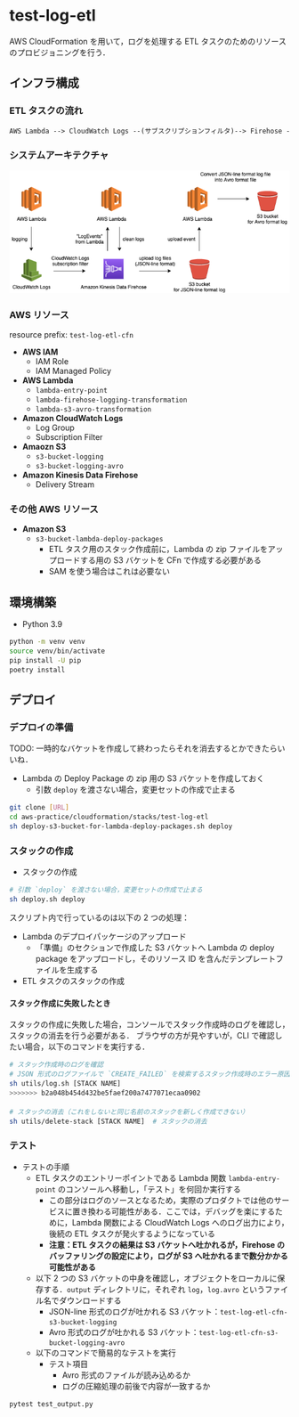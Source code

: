 # test-log-etl

AWS CloudFormation を用いて，ログを処理する ETL タスクのためのリソースのプロビジョニングを行う．

## インフラ構成

### ETL タスクの流れ

```txt
AWS Lambda --> CloudWatch Logs --(サブスクリプションフィルタ)--> Firehose -> S3
```

### システムアーキテクチャ

![img](./docs/img/test-log-etl-architecture.png)

### AWS リソース

resource prefix: `test-log-etl-cfn`

- **AWS IAM**
  - IAM Role
  - IAM Managed Policy
- **AWS Lambda**
  - `lambda-entry-point`
  - `lambda-firehose-logging-transformation`
  - `lambda-s3-avro-transformation`
- **Amazon CloudWatch Logs**
  - Log Group
  - Subscription Filter
- **Amaozn S3**
  - `s3-bucket-logging`
  - `s3-bucket-logging-avro`
- **Amazon Kinesis Data Firehose**
  - Delivery Stream

### その他 AWS リソース

- **Amazon S3**
  - `s3-bucket-lambda-deploy-packages`
    - ETL タスク用のスタック作成前に，Lambda の zip ファイルをアップロードする用の S3 バケットを CFn で作成する必要がある
    - SAM を使う場合はこれは必要ない

## 環境構築

- Python 3.9

```sh
python -m venv venv
source venv/bin/activate
pip install -U pip
poetry install
```

## デプロイ

### デプロイの準備

TODO: 一時的なバケットを作成して終わったらそれを消去するとかできたらいいね．

- Lambda の Deploy Package の zip 用の S3 バケットを作成しておく
  - 引数 `deploy` を渡さない場合，変更セットの作成で止まる

```sh
git clone [URL]
cd aws-practice/cloudformation/stacks/test-log-etl
sh deploy-s3-bucket-for-lambda-deploy-packages.sh deploy
```

### スタックの作成

- スタックの作成

```sh
# 引数 `deploy` を渡さない場合，変更セットの作成で止まる
sh deploy.sh deploy
```

スクリプト内で行っているのは以下の 2 つの処理：

- Lambda のデプロイパッケージのアップロード
  - 「準備」のセクションで作成した S3 バケットへ Lambda の deploy package をアップロードし，そのリソース ID を含んだテンプレートファイルを生成する
- ETL タスクのスタックの作成

#### スタック作成に失敗したとき

スタックの作成に失敗した場合，コンソールでスタック作成時のログを確認し，スタックの消去を行う必要がある．
ブラウザの方が見やすいが，CLI で確認したい場合，以下のコマンドを実行する．

```sh
# スタック作成時のログを確認
# JSON 形式のログファイルで `CREATE_FAILED` を検索するスタック作成時のエラー原因が分かる
sh utils/log.sh [STACK NAME]
>>>>>>> b2a048b454d432be5faef200a7477071ecaa0902

# スタックの消去（これをしないと同じ名前のスタックを新しく作成できない）
sh utils/delete-stack [STACK NAME]  # スタックの消去
```

### テスト

- テストの手順
  - ETL タスクのエントリーポイントである Lambda 関数 `lambda-entry-point` のコンソールへ移動し，「テスト」を何回か実行する
    - この部分はログのソースとなるため，実際のプロダクトでは他のサービスに置き換わる可能性がある．ここでは，デバッグを楽にするために，Lambda 関数による CloudWatch Logs へのログ出力により，後続の ETL タスクが発火するようになっている
    - **注意：ETL タスクの結果は S3 バケットへ吐かれるが，Firehose のバッファリングの設定により，ログが S3 へ吐かれるまで数分かかる可能性がある**
  - 以下 2 つの S3 バケットの中身を確認し，オブジェクトをローカルに保存する．`output` ディレクトリに，それぞれ `log`，`log.avro` というファイル名でダウンロードする
    - JSON-line 形式のログが吐かれる S3 バケット：`test-log-etl-cfn-s3-bucket-logging`
    - Avro 形式のログが吐かれる S3 バケット：`test-log-etl-cfn-s3-bucket-logging-avro`
  - 以下のコマンドで簡易的なテストを実行
    - テスト項目
      - Avro 形式のファイルが読み込めるか
      - ログの圧縮処理の前後で内容が一致するか

```sh
pytest test_output.py
```
